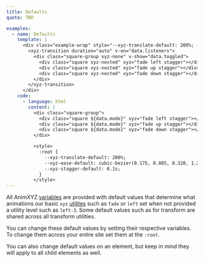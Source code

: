 ```yaml
---
title: Defaults
quote: TBD

examples:
  - name: Defaults
    template: |
      <div class="example-wrap" style="--xyz-translate-default: 200%; --xyz-ease-default: cubic-bezier(0.175, 0.885, 0.320, 1.275); --xyz-stagger-default: 0.1s;">
        <xyz-transition duration="auto" v-on="data.listeners">
          <div class="square-group xyz-none" v-show="data.toggled">
            <div class="square xyz-nested" xyz="fade left stagger"></div>
            <div class="square xyz-nested" xyz="fade up stagger"></div>
            <div class="square xyz-nested" xyz="fade down stagger"></div>
          </div>
        </xyz-transition>
      </div>
    code:
      - language: html
        content: |
          <div class="square-group">
            <div class="square ${data.mode}" xyz="fade left stagger"></div>
            <div class="square ${data.mode}" xyz="fade up stagger"></div>
            <div class="square ${data.mode}" xyz="fade down stagger"></div>
          </div>

          <style>
            :root {
              --xyz-translate-default: 200%;
              --xyz-ease-default: cubic-bezier(0.175, 0.885, 0.320, 1.275);
              --xyz-stagger-default: 0.1s;
            }
          </style>
---
```


All AnimXYZ [variables](#variables) are provided with default values that determine what animations our basic `xyz` [utilites](#utilities) such as `fade` or `left` set when not provided a utility level such as `left-3`. Some default values such as for transform are shared across all transform utilities.

You can change these default values by setting their respective variables. To change them across your entire site set them at the `:root`.

You can also change default values on an element, but keep in mind they will apply to all child elements as well.
